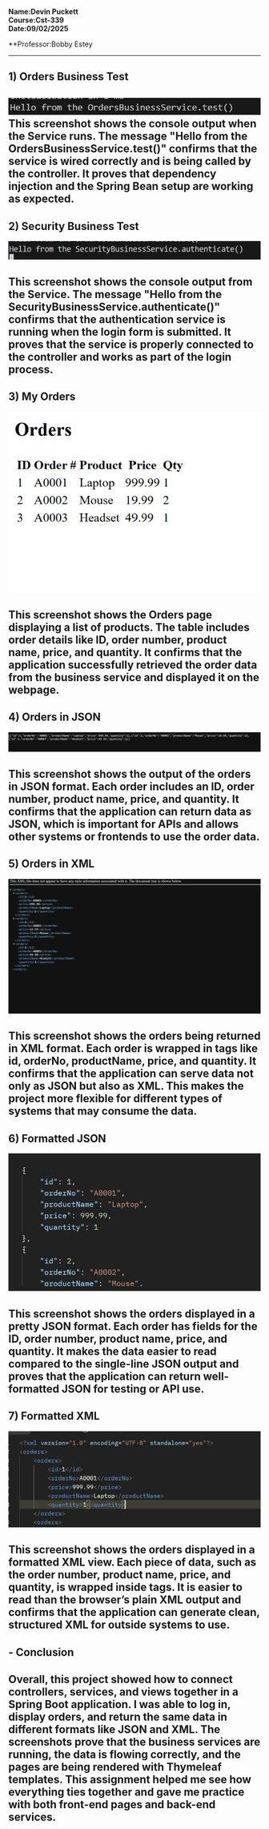 
**Name:Devin Puckett**  
**Course:Cst-339**  
**Date:09/02/2025** 

**Professor:Bobby Estey


---

## 1)  Orders Business Test 
![Build success](orderbusiness.png)
This screenshot shows the console output when the Service runs. The message "Hello from the OrdersBusinessService.test()" confirms that the service is wired correctly and is being called by the controller. It proves that dependency injection and the Spring Bean setup are working as expected.
---

## 2)  Security Business Test
![Build success](securitybusiness.png)

This screenshot shows the console output from the Service. The message "Hello from the SecurityBusinessService.authenticate()" confirms that the authentication service is running when the login form is submitted. It proves that the service is properly connected to the controller and works as part of the login process.
---

## 3) My Orders
![Build success](orders.png)

This screenshot shows the Orders page displaying a list of products. The table includes order details like ID, order number, product name, price, and quantity. It confirms that the application successfully retrieved the order data from the business service and displayed it on the webpage.
---

## 4) Orders in JSON 
![Build success](json.png)

This screenshot shows the output of the orders in JSON format. Each order includes an ID, order number, product name, price, and quantity. It confirms that the application can return data as JSON, which is important for APIs and allows other systems or frontends to use the order data.
---

## 5) Orders in XML
![Build success](xml.png)

This screenshot shows the orders being returned in XML format. Each order is wrapped in tags like id, orderNo, productName, price, and quantity. It confirms that the application can serve data not only as JSON but also as XML. This makes the project more flexible for different types of systems that may consume the data.
---

## 6) Formatted JSON
![Build success](json2.png)

This screenshot shows the orders displayed in a pretty JSON format. Each order has fields for the ID, order number, product name, price, and quantity. It makes the data easier to read compared to the single-line JSON output and proves that the application can return well-formatted JSON for testing or API use.
---

## 7) Formatted XML 
![Build success](xml2.png)

This screenshot shows the orders displayed in a formatted XML view. Each piece of data, such as the order number, product name, price, and quantity, is wrapped inside tags. It is easier to read than the browser’s plain XML output and confirms that the application can generate clean, structured XML for outside systems to use.
---

## - Conclusion
Overall, this project showed how to connect controllers, services, and views together in a Spring Boot application. I was able to log in, display orders, and return the same data in different formats like JSON and XML. The screenshots prove that the business services are running, the data is flowing correctly, and the pages are being rendered with Thymeleaf templates. This assignment helped me see how everything ties together and gave me practice with both front-end pages and back-end services.
---
